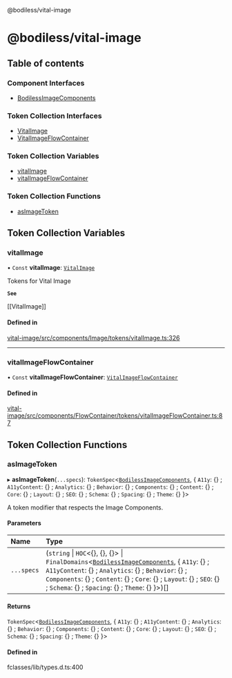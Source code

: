 @bodiless/vital-image

# @bodiless/vital-image

## Table of contents

### Component Interfaces

- [BodilessImageComponents](interfaces/BodilessImageComponents.md)

### Token Collection Interfaces

- [VitalImage](interfaces/VitalImage.md)
- [VitalImageFlowContainer](interfaces/VitalImageFlowContainer.md)

### Token Collection Variables

- [vitalImage](README.md#vitalimage)
- [vitalImageFlowContainer](README.md#vitalimageflowcontainer)

### Token Collection Functions

- [asImageToken](README.md#asimagetoken)

## Token Collection Variables

### vitalImage

• `Const` **vitalImage**: [`VitalImage`](interfaces/VitalImage.md)

Tokens for Vital Image

**`See`**

[[VitalImage]]

#### Defined in

[vital-image/src/components/Image/tokens/vitalImage.ts:326](https://github.com/johnsonandjohnson/Bodiless-JS/blob/c9773ba44/packages/vital-image/src/components/Image/tokens/vitalImage.ts#L326)

___

### vitalImageFlowContainer

• `Const` **vitalImageFlowContainer**: [`VitalImageFlowContainer`](interfaces/VitalImageFlowContainer.md)

#### Defined in

[vital-image/src/components/FlowContainer/tokens/vitalImageFlowContainer.ts:87](https://github.com/johnsonandjohnson/Bodiless-JS/blob/c9773ba44/packages/vital-image/src/components/FlowContainer/tokens/vitalImageFlowContainer.ts#L87)

## Token Collection Functions

### asImageToken

▸ **asImageToken**(`...specs`): `TokenSpec`<[`BodilessImageComponents`](interfaces/BodilessImageComponents.md), { `A11y`: {} ; `A11yContent`: {} ; `Analytics`: {} ; `Behavior`: {} ; `Components`: {} ; `Content`: {} ; `Core`: {} ; `Layout`: {} ; `SEO`: {} ; `Schema`: {} ; `Spacing`: {} ; `Theme`: {}  }\>

A token modifier that respects the Image Components.

#### Parameters

| Name | Type |
| :------ | :------ |
| `...specs` | (`string` \| `HOC`<{}, {}, {}\> \| `FinalDomains`<[`BodilessImageComponents`](interfaces/BodilessImageComponents.md), { `A11y`: {} ; `A11yContent`: {} ; `Analytics`: {} ; `Behavior`: {} ; `Components`: {} ; `Content`: {} ; `Core`: {} ; `Layout`: {} ; `SEO`: {} ; `Schema`: {} ; `Spacing`: {} ; `Theme`: {}  }\>)[] |

#### Returns

`TokenSpec`<[`BodilessImageComponents`](interfaces/BodilessImageComponents.md), { `A11y`: {} ; `A11yContent`: {} ; `Analytics`: {} ; `Behavior`: {} ; `Components`: {} ; `Content`: {} ; `Core`: {} ; `Layout`: {} ; `SEO`: {} ; `Schema`: {} ; `Spacing`: {} ; `Theme`: {}  }\>

#### Defined in

fclasses/lib/types.d.ts:400
